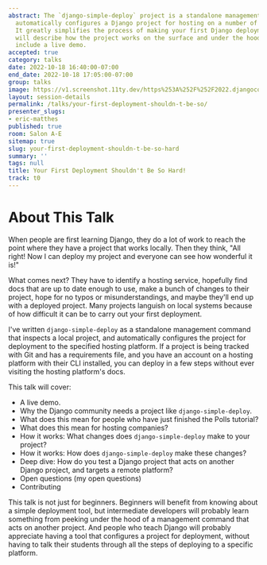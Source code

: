 ```yaml
---
abstract: The `django-simple-deploy` project is a standalone management command that
  automatically configures a Django project for hosting on a number of different platforms.
  It greatly simplifies the process of making your first Django deployment. This talk
  will describe how the project works on the surface and under the hood, and will
  include a live demo.
accepted: true
category: talks
date: 2022-10-18 16:40:00-07:00
end_date: 2022-10-18 17:05:00-07:00
group: talks
image: https://v1.screenshot.11ty.dev/https%253A%252F%252F2022.djangocon.us%252Fpresenters%252Feric-matthes%252Fopengraph%252F
layout: session-details
permalink: /talks/your-first-deployment-shouldn-t-be-so/
presenter_slugs:
- eric-matthes
published: true
room: Salon A-E
sitemap: true
slug: your-first-deployment-shouldn-t-be-so-hard
summary: ''
tags: null
title: Your First Deployment Shouldn't Be So Hard!
track: t0
---
```


About This Talk
===

When people are first learning Django, they do a lot of work to reach the point where they have a project that works locally. Then they think, "All right! Now I can deploy my project and everyone can see how wonderful it is!"

What comes next? They have to identify a hosting service, hopefully find docs that are up to date enough to use, make a bunch of changes to their project, hope for no typos or misunderstandings, and maybe they'll end up with a deployed project. Many projects languish on local systems because of how difficult it can be to carry out your first deployment.

I've written `django-simple-deploy` as a standalone management command that inspects a local project, and automatically configures the project for deployment to the specified hosting platform. If a project is being tracked with Git and has a requirements file, and you have an account on a hosting platform with their CLI installed, you can deploy in a few steps without ever visiting the hosting platform's docs.

This talk will cover:
- A live demo.
- Why the Django community needs a project like `django-simple-deploy`.
- What does this mean for people who have just finished the Polls tutorial?
- What does this mean for hosting companies?
- How it works: What changes does `django-simple-deploy` make to your project?
- How it works: How does `django-simple-deploy` make these changes?
- Deep dive: How do you test a Django project that acts on another Django project, and targets a remote platform?
- Open questions (my open questions)
- Contributing

This talk is not just for beginners. Beginners will benefit from knowing about a simple deployment tool, but intermediate developers will probably learn something from peeking under the hood of a management command that acts on another project. And people who teach Django will probably appreciate having a tool that configures a project for deployment, without having to talk their students through all the steps of deploying to a specific platform.
